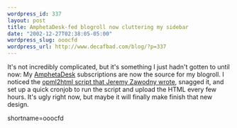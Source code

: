 ```yaml
--- 
wordpress_id: 337
layout: post
title: AmphetaDesk-fed blogroll now cluttering my sidebar
date: "2002-12-27T02:38:05-05:00"
wordpress_slug: ooocfd
wordpress_url: http://www.decafbad.com/blog/?p=337
---
```

It's not incredibly complicated, but it's something I just hadn't gotten to until now: My <a href="http://www.decafbad.com/twiki/bin/view/Main/AmphetaDesk">AmphetaDesk</a> subscriptions are now the source for my blogroll.  I noticed the <a href="http://jeremy.zawodny.com/blog/archives/000386.html#000386">opml2html script that Jeremy Zawodny wrote</a>, snagged it, and set up a quick cronjob to run the script and upload the HTML every few hours.  It's ugly right now, but maybe it will finally make finish that new design.
<!--more-->
shortname=ooocfd
